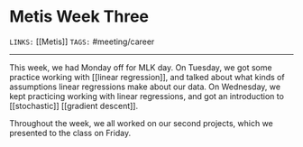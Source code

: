 # Metis Week Three
`LINKS:` [[Metis]]
`TAGS:` #meeting/career

---
This week, we had Monday off for MLK day. On Tuesday, we got some practice working with [[linear regression]], and talked about what kinds of assumptions linear regressions make about our data. On Wednesday, we kept practicing working with linear regressions, and got an introduction to [[stochastic]] [[gradient descent]]. 

Throughout the week, we all worked on our second projects, which we presented to the class on Friday. 